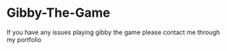 # Gibby-The-Game

If you have any issues playing gibby the game please contact me through my portfolio
